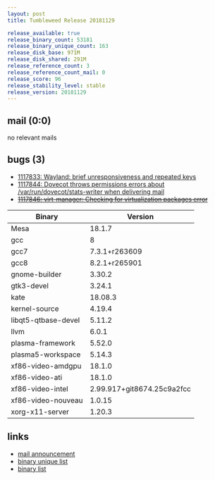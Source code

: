 ```yaml
---
layout: post
title: Tumbleweed Release 20181129

release_available: true
release_binary_count: 53181
release_binary_unique_count: 163
release_disk_base: 971M
release_disk_shared: 291M
release_reference_count: 3
release_reference_count_mail: 0
release_score: 96
release_stability_level: stable
release_version: 20181129
---
```


## mail (0:0)

no relevant mails

## bugs (3)

<!--more-->

- [1117833: Wayland: brief unresponsiveness and repeated keys](https://bugzilla.opensuse.org/show_bug.cgi?id=1117833)
- [1117844: Dovecot throws permissions errors about /var/run/dovecot/stats-writer when delivering mail](https://bugzilla.opensuse.org/show_bug.cgi?id=1117844)
- ~~[1117846: virt-manager: Checking for virtualization packages error](https://bugzilla.opensuse.org/show_bug.cgi?id=1117846)~~

Binary | Version
--- | ---
Mesa | 18.1.7
gcc | 8
gcc7 | 7.3.1+r263609
gcc8 | 8.2.1+r265901
gnome-builder | 3.30.2
gtk3-devel | 3.24.1
kate | 18.08.3
kernel-source | 4.19.4
libqt5-qtbase-devel | 5.11.2
llvm | 6.0.1
plasma-framework | 5.52.0
plasma5-workspace | 5.14.3
xf86-video-amdgpu | 18.1.0
xf86-video-ati | 18.1.0
xf86-video-intel | 2.99.917+git8674.25c9a2fcc
xf86-video-nouveau | 1.0.15
xorg-x11-server | 1.20.3

## links

- [mail announcement](https://lists.opensuse.org/opensuse-factory/2018-11/msg00328.html)
- [binary unique list](http://download.tumbleweed.boombatower.com/20181129/rpm.unique.list)
- [binary list](http://download.tumbleweed.boombatower.com/20181129/rpm.list)
